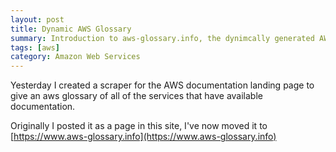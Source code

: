 ```yaml
---
layout: post
title: Dynamic AWS Glossary
summary: Introduction to aws-glossary.info, the dynimcally generated AWS Glossary of services
tags: [aws]
category: Amazon Web Services
---
```


Yesterday I created a scraper for the AWS documentation landing page to give an aws glossary of all of the services that have available documentation.

Originally I posted it as a page in this site, I've now moved it to [https://www.aws-glossary.info](https://www.aws-glossary.info)
